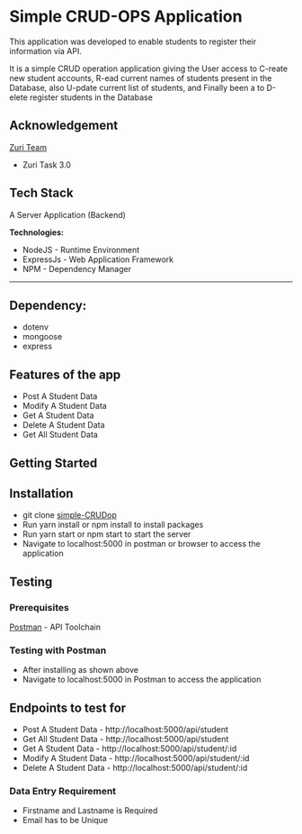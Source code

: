 # Simple CRUD-OPS Application

This application was developed to enable students
 to register their information via API. 
 
 It is a simple CRUD operation application giving the User 
 access to C-reate new student accounts, R-ead current names
 of students present in the Database, also U-pdate current list 
 of students, and Finally been a to D-elete register students in the 
 Database
 
 ## Acknowledgement
 [Zuri Team](https://twitter.com/theZuriTeam?s=20)
 - Zuri Task 3.0
  

## Tech Stack

A Server Application (Backend)

**Technologies:**
- NodeJS - Runtime Environment
- ExpressJs - Web Application Framework
- NPM - Dependency Manager

***
## Dependency:
- dotenv
- mongoose
- express


## Features of the app

-  Post A Student Data
- Modify A Student Data
- Get A Student Data
- Delete A Student Data
- Get All Student Data


 





## Getting Started

## Installation
- git clone [simple-CRUDop](https://github.com/ajibade3210/Simple-CRUDops-App.git)
- Run yarn install or npm install to install packages
- Run yarn start or npm start to start the server
- Navigate to localhost:5000 in postman or browser to access the application

## Testing
### Prerequisites
[Postman](https://getpostman.com/) - API Toolchain

### Testing with Postman
- After installing as shown above
- Navigate to localhost:5000 in Postman to access the application



## Endpoints to test for
- Post A Student Data - http://localhost:5000/api/student
- Get All Student Data - http://localhost:5000/api/student
- Get A Student Data - http://localhost:5000/api/student/:id
- Modify A Student Data - http://localhost:5000/api/student/:id
- Delete A Student Data - http://localhost:5000/api/student/:id

### Data Entry Requirement 
- Firstname and Lastname is Required
- Email has to be Unique